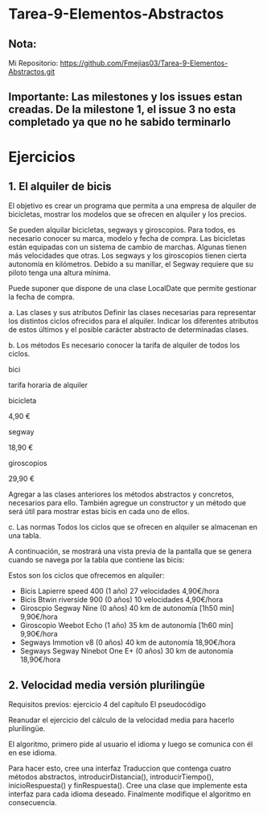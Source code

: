 # Tarea-9-Elementos-Abstractos
## Nota:
 
 Mi Repositorio: https://github.com/Fmejias03/Tarea-9-Elementos-Abstractos.git
 
## Importante: Las milestones y los issues estan creadas. De la milestone 1, el issue 3 no esta completado ya que no he sabido terminarlo

# Ejercicios

## 1. El alquiler de bicis
El objetivo es crear un programa que permita a una empresa de alquiler de bicicletas, mostrar los modelos que se ofrecen en alquiler y los precios.

Se pueden alquilar bicicletas, segways y giroscopios. Para todos, es necesario conocer su marca, modelo y fecha de compra. Las bicicletas están equipadas con un sistema de cambio de marchas. Algunas tienen más velocidades que otras. Los segways y los giroscopios tienen cierta autonomía en kilómetros. Debido a su manillar, el Segway requiere que su piloto tenga una altura mínima.

Puede suponer que dispone de una clase LocalDate que permite gestionar la fecha de compra.

a. Las clases y sus atributos
Definir las clases necesarias para representar los distintos ciclos ofrecidos para el alquiler. Indicar los diferentes atributos de estos últimos y el posible carácter abstracto de determinadas clases.

b. Los métodos
Es necesario conocer la tarifa de alquiler de todos los ciclos.

bici

tarifa horaria de alquiler

bicicleta

4,90 €

segway

18,90 €

giroscopios

29,90 €

Agregar a las clases anteriores los métodos abstractos y concretos, necesarios para ello. También agregue un constructor y un método que será útil para mostrar estas bicis en cada uno de ellos.

c. Las normas
Todos los ciclos que se ofrecen en alquiler se almacenan en una tabla.

A continuación, se mostrará una vista previa de la pantalla que se genera cuando se navega por la tabla que contiene las bicis:

Estos son los ciclos que ofrecemos en alquiler:

- Bicis Lapierre speed 400 (1 año) 27 velocidades                  4,90€/hora 
- Bicis Btwin riverside 900 (0 años) 10 velocidades                4,90€/hora 
- Giroscpio Segway Nine (0 años) 40 km de autonomía [1h50 min]     9,90€/hora 
- Giroscopio Weebot Echo (1 año) 35 km de autonomía [1h60 min]     9,90€/hora 
- Segways Immotion v8 (0 años) 40 km de autonomía                 18,90€/hora 
- Segways Segway Ninebot One E+ (0 años) 
  30 km de autonomía                                              18,90€/hora 
## 2. Velocidad media versión plurilingüe
Requisitos previos: ejercicio 4 del capítulo El pseudocódigo

Reanudar el ejercicio del cálculo de la velocidad media para hacerlo plurilingüe.

El algoritmo, primero pide al usuario el idioma y luego se comunica con él en ese idioma.

Para hacer esto, cree una interfaz Traduccion que contenga cuatro métodos abstractos, introducirDistancia(), introducirTiempo(), inicioRespuesta() y finRespuesta(). Cree una clase que implemente esta interfaz para cada idioma deseado. Finalmente modifique el algoritmo en consecuencia.


